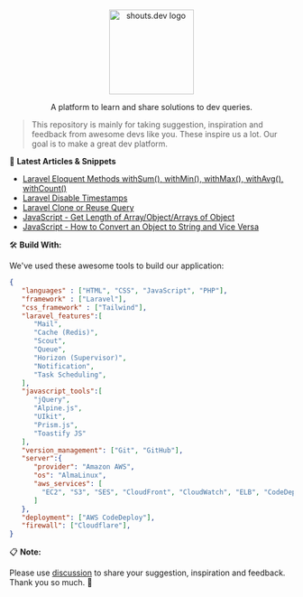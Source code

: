 <p align="center">
  <br>
  <a href="https://shouts.dev">
    <img src="https://shouts.dev/img/logo.png" alt="shouts.dev logo" width="150"/>
  </a>
</p>

<p align="center">
A platform to learn and share solutions to dev queries.
</p>

> This repository is mainly for taking suggestion, inspiration and feedback from awesome devs like you. These inspire us a lot. Our goal is to make a great dev platform.

:page_with_curl: **Latest Articles & Snippets**
<!-- BLOG-POST-LIST:START -->
- [Laravel Eloquent Methods withSum&lpar;&rpar;, withMin&lpar;&rpar;, withMax&lpar;&rpar;, withAvg&lpar;&rpar;, withCount&lpar;&rpar;](https://shouts.dev/articles/laravel-eloquent-methods-sum-min-max-avg-count)
- [Laravel Disable Timestamps](https://shouts.dev/snippets/laravel-disable-timestamps)
- [Laravel Clone or Reuse Query](https://shouts.dev/snippets/laravel-clone-or-reuse-query)
- [JavaScript - Get Length of Array/Object/Arrays of Object](https://shouts.dev/articles/javascript-get-length-of-array-object-arrays-of-object)
- [JavaScript - How to Convert an Object to String and Vice Versa](https://shouts.dev/articles/javascript-how-to-convert-an-object-to-string)
<!-- BLOG-POST-LIST:END -->

🛠️ **Build With:**

We've used these awesome tools to build our application:

```json
{
   "languages" : ["HTML", "CSS", "JavaScript", "PHP"],
   "framework" : ["Laravel"],
   "css_framework" : ["Tailwind"],
   "laravel_features":[
      "Mail",
      "Cache (Redis)",
      "Scout",
      "Queue",
      "Horizon (Supervisor)",
      "Notification",
      "Task Scheduling",
   ],
   "javascript_tools":[
      "jQuery",
      "Alpine.js",
      "UIkit",
      "Prism.js",
      "Toastify JS"
   ],
   "version_management": ["Git", "GitHub"],
   "server":{
      "provider": "Amazon AWS",
      "os": "AlmaLinux",
      "aws_services": [
        "EC2", "S3", "SES", "CloudFront", "CloudWatch", "ELB", "CodeDeploy", "Parameter Store"
      ]
   },
   "deployment": ["AWS CodeDeploy"],
   "firewall": ["Cloudflare"],
}
```

:clipboard: **Note:**

Please use [discussion](https://github.com/mdobydullah/shouts.dev/discussions/new) to share your suggestion, inspiration and feedback. Thank you so much. :sparkling_heart: